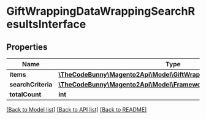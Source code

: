 # GiftWrappingDataWrappingSearchResultsInterface

## Properties
Name | Type | Description | Notes
------------ | ------------- | ------------- | -------------
**items** | [**\TheCodeBunny\Magento2Api\Model\GiftWrappingDataWrappingInterface[]**](GiftWrappingDataWrappingInterface.md) | Items | 
**searchCriteria** | [**\TheCodeBunny\Magento2Api\Model\FrameworkSearchCriteriaInterface**](FrameworkSearchCriteriaInterface.md) |  | 
**totalCount** | **int** | Total count. | 

[[Back to Model list]](../README.md#documentation-for-models) [[Back to API list]](../README.md#documentation-for-api-endpoints) [[Back to README]](../README.md)


